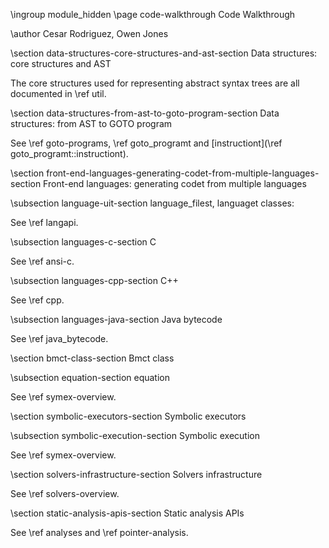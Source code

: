 \ingroup module_hidden 
\page code-walkthrough Code Walkthrough

\author Cesar Rodriguez, Owen Jones

\section data-structures-core-structures-and-ast-section Data structures: core structures and AST

The core structures used for representing abstract syntax trees are all
documented in \ref util.

\section data-structures-from-ast-to-goto-program-section Data structures: from AST to GOTO program

See \ref goto-programs, \ref goto_programt and [instructiont](\ref goto_programt::instructiont).

\section front-end-languages-generating-codet-from-multiple-languages-section Front-end languages: generating codet from multiple languages

\subsection language-uit-section language_filest, languaget classes:

See \ref langapi.

\subsection languages-c-section C

See \ref ansi-c.

\subsection languages-cpp-section C++

See \ref cpp.

\subsection languages-java-section Java bytecode

See \ref java_bytecode.

\section bmct-class-section Bmct class

\subsection equation-section equation

See \ref symex-overview.


\section symbolic-executors-section Symbolic executors

\subsection symbolic-execution-section Symbolic execution

See \ref symex-overview.


\section solvers-infrastructure-section Solvers infrastructure

See \ref solvers-overview.

\section  static-analysis-apis-section Static analysis APIs

See \ref analyses and \ref pointer-analysis.
